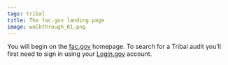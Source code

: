 ```yaml
---
tags: tribal
title: The fac.gov landing page
image: walkthrough_01.png
---
```


You will begin on the [fac.gov](http://fac.gov) homepage. To search for a Tribal audit you’ll first need to sign in using your [Login.gov](http://login.gov/) account.
